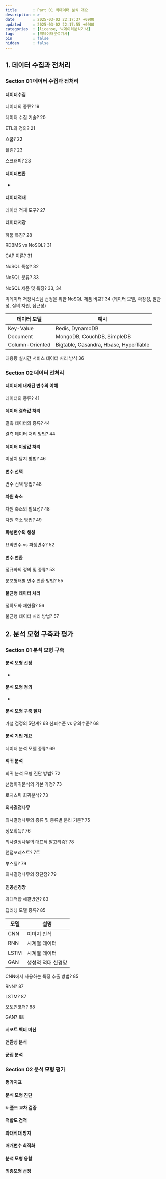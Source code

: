 ```yaml
---
title       : Part 01 빅데이터 분석 개요
description : >-
date        : 2025-03-02 22:17:37 +0900
updated     : 2025-03-02 22:17:55 +0900
categories  : [license, 빅데이터분석기사]
tags        : [빅데이터분석기사]
pin         : false
hidden      : false
---
```


## 1. 데이터 수집과 전처리
### Section 01 데이터 수집과 전처리
#### 데이터수집
데이터의 종류? 19

데이터 수집 기술? 20

ETL의 정의? 21

스쿱? 22

플럼? 23

스크래피? 23

#### 데이터변환
- 

#### 데이터적재
데이터 적재 도구? 27

#### 데이터저장
하둡 특징? 28

RDBMS vs NoSQL? 31

CAP 이론? 31

NoSQL 특성? 32

NoSQL 분류? 33

NoSQL 제품 및 특징? 33, 34

빅데이터 저장시스템 선정을 위한 NoSQL 제품 비교? 34
(데이터 모델, 확장성, 알관성, 질의 지원, 접근성)

> 
| 데이터 모델 | 예시 |
| --- | --- |
| Key-Value | Redis, DynamoDB |
| Document | MongoDB, CouchDB, SimpleDB |
| Column-Oriented | Bigtable, Casandra, Hbase, HyperTable |

대용량 실시간 서비스 데이터 처리 방식 36

### Section 02 데이터 전처리
#### 데이터에 내재된 변수의 이해
데이터의 종류? 41

#### 데이터 결측값 처리
결측 데이터의 종류? 44

결측 데이터 처리 방법? 44

#### 데이터 이상값 처리
이상치 탐지 방법? 46

#### 변수 선택
변수 선택 방법? 48

#### 차원 축소
차원 축소의 필요성? 48

차원 축소 방법? 49

#### 파생변수의 생성
요약변수 vs 파생변수? 52

#### 변수 변환
정규화의 정의 및 종류? 53

분포형태별 변수 변환 방법? 55

#### 불균형 데이터 처리
정확도와 재현율? 56

불균형 데이터 처리 방법? 57

## 2. 분석 모형 구축과 평가
### Section 01 분석 모형 구축
#### 분석 모형 선정
-

#### 분석 모형 정의
-

#### 분석 모형 구축 절차
가설 검정의 5단계? 68
신뢰수준 vs 유의수준? 68

#### 분석 기법 개요
데이터 분석 모델 종류? 69

#### 회귀 분석
회귀 분석 모형 진단 방법? 72

선형회귀분석의 기본 가정? 73

로지스틱 회귀분석? 73

#### 의사결정나무
의사결정나무의 종류 및 종류별 분리 기준? 75

정보획득?  76

의사결정나무의 대표적 알고리즘? 78

랜덤포레스트? 7트

부스팅? 79

의사결정나무의 장단점? 79

#### 인공신경망
과대적합 해결방안? 83

딥러닝 모델 종류? 85
> 
| 모델 | 설명 |
| --- | --- |
| CNN | 이미지 인식 |
| RNN | 시계열 데이터 |
| LSTM | 시계열 데이터 |
| GAN | 생성적 적대 신경망 |

CNN에서 사용하는 특징 추출 방법? 85

RNN? 87

LSTM? 87

오토인코더? 88

GAN? 88


#### 서포트 벡터 머신
#### 연관성 분석
#### 군집 분석

### Section 02 분석 모형 평가
#### 평가지표
#### 분석 모형 진단
#### k-폴드 교차 검증
#### 적합도 검적
#### 과대적대 방지
#### 매개변수 최적화
#### 분석 모형 융합
#### 최종모형 선정